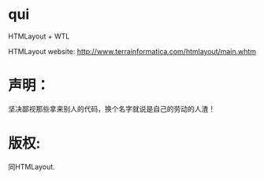 qui
===

HTMLayout + WTL 

HTMLayout website: http://www.terrainformatica.com/htmlayout/main.whtm

声明：
===

坚决鄙视那些拿来别人的代码，换个名字就说是自己的劳动的人渣！

版权:
===
同HTMLayout.


